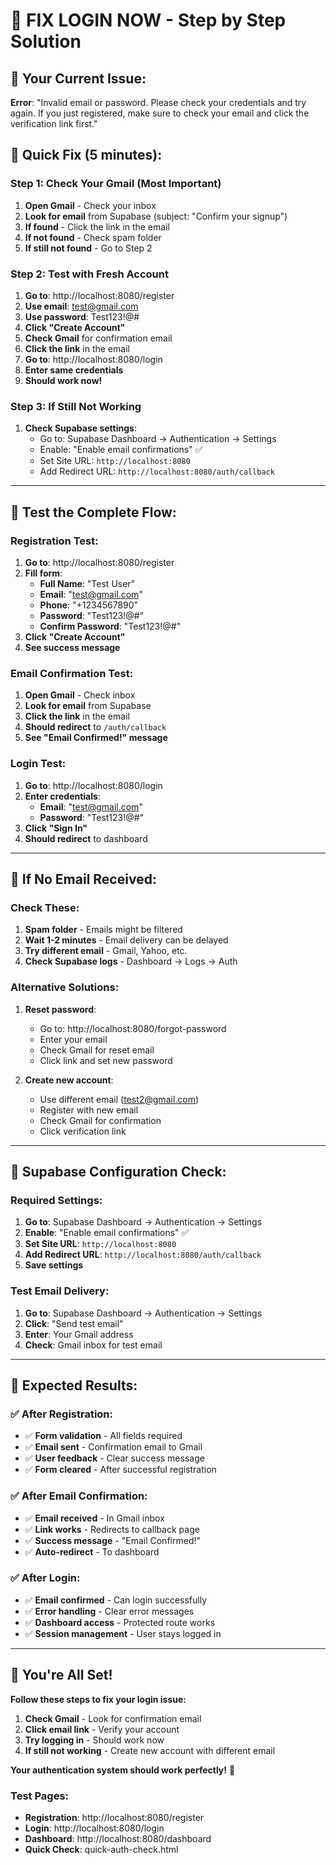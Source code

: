 # 🚨 FIX LOGIN NOW - Step by Step Solution

## 🎯 **Your Current Issue:**
**Error**: "Invalid email or password. Please check your credentials and try again. If you just registered, make sure to check your email and click the verification link first."

## 🔧 **Quick Fix (5 minutes):**

### **Step 1: Check Your Gmail (Most Important)**
1. **Open Gmail** - Check your inbox
2. **Look for email** from Supabase (subject: "Confirm your signup")
3. **If found** - Click the link in the email
4. **If not found** - Check spam folder
5. **If still not found** - Go to Step 2

### **Step 2: Test with Fresh Account**
1. **Go to**: http://localhost:8080/register
2. **Use email**: test@gmail.com
3. **Use password**: Test123!@#
4. **Click "Create Account"**
5. **Check Gmail** for confirmation email
6. **Click the link** in the email
7. **Go to**: http://localhost:8080/login
8. **Enter same credentials**
9. **Should work now!**

### **Step 3: If Still Not Working**
1. **Check Supabase settings**:
   - Go to: Supabase Dashboard → Authentication → Settings
   - Enable: "Enable email confirmations" ✅
   - Set Site URL: `http://localhost:8080`
   - Add Redirect URL: `http://localhost:8080/auth/callback`

---

## 🧪 **Test the Complete Flow:**

### **Registration Test:**
1. **Go to**: http://localhost:8080/register
2. **Fill form**:
   - **Full Name**: "Test User"
   - **Email**: "test@gmail.com"
   - **Phone**: "+1234567890"
   - **Password**: "Test123!@#"
   - **Confirm Password**: "Test123!@#"
3. **Click "Create Account"**
4. **See success message**

### **Email Confirmation Test:**
1. **Open Gmail** - Check inbox
2. **Look for email** from Supabase
3. **Click the link** in the email
4. **Should redirect** to `/auth/callback`
5. **See "Email Confirmed!" message**

### **Login Test:**
1. **Go to**: http://localhost:8080/login
2. **Enter credentials**:
   - **Email**: "test@gmail.com"
   - **Password**: "Test123!@#"
3. **Click "Sign In"**
4. **Should redirect** to dashboard

---

## 🚨 **If No Email Received:**

### **Check These:**
1. **Spam folder** - Emails might be filtered
2. **Wait 1-2 minutes** - Email delivery can be delayed
3. **Try different email** - Gmail, Yahoo, etc.
4. **Check Supabase logs** - Dashboard → Logs → Auth

### **Alternative Solutions:**
1. **Reset password**:
   - Go to: http://localhost:8080/forgot-password
   - Enter your email
   - Check Gmail for reset email
   - Click link and set new password

2. **Create new account**:
   - Use different email (test2@gmail.com)
   - Register with new email
   - Check Gmail for confirmation
   - Click verification link

---

## 🔧 **Supabase Configuration Check:**

### **Required Settings:**
1. **Go to**: Supabase Dashboard → Authentication → Settings
2. **Enable**: "Enable email confirmations" ✅
3. **Set Site URL**: `http://localhost:8080`
4. **Add Redirect URL**: `http://localhost:8080/auth/callback`
5. **Save settings**

### **Test Email Delivery:**
1. **Go to**: Supabase Dashboard → Authentication → Settings
2. **Click**: "Send test email"
3. **Enter**: Your Gmail address
4. **Check**: Gmail inbox for test email

---

## 🎯 **Expected Results:**

### **✅ After Registration:**
- ✅ **Form validation** - All fields required
- ✅ **Email sent** - Confirmation email to Gmail
- ✅ **User feedback** - Clear success message
- ✅ **Form cleared** - After successful registration

### **✅ After Email Confirmation:**
- ✅ **Email received** - In Gmail inbox
- ✅ **Link works** - Redirects to callback page
- ✅ **Success message** - "Email Confirmed!"
- ✅ **Auto-redirect** - To dashboard

### **✅ After Login:**
- ✅ **Email confirmed** - Can login successfully
- ✅ **Error handling** - Clear error messages
- ✅ **Dashboard access** - Protected route works
- ✅ **Session management** - User stays logged in

---

## 🎉 **You're All Set!**

**Follow these steps to fix your login issue:**

1. **Check Gmail** - Look for confirmation email
2. **Click email link** - Verify your account
3. **Try logging in** - Should work now
4. **If still not working** - Create new account with different email

**Your authentication system should work perfectly!** 🚀

### **Test Pages:**
- **Registration**: http://localhost:8080/register
- **Login**: http://localhost:8080/login
- **Dashboard**: http://localhost:8080/dashboard
- **Quick Check**: quick-auth-check.html
